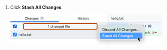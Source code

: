 1. Click **Stash All Changes**.

   ![Screenshot of the "Changes" tab. The header bar, labeled "1 changed file", is outlined in orange. In a context menu, the cursor hovers over "Stash All Changes".](/assets/images/help/desktop/mac-stash-all-changes.png)

